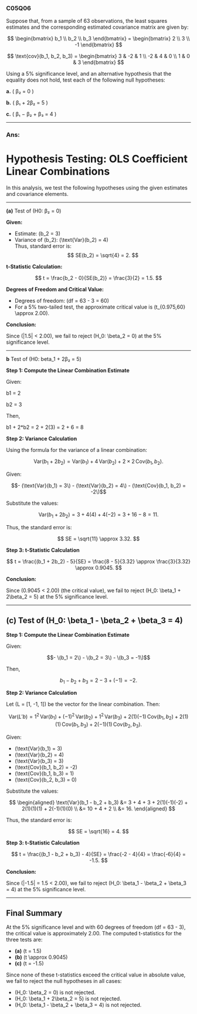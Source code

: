 ### C05Q06

Suppose that, from a sample of 63 observations, the least squares estimates and the corresponding estimated covariance matrix are given by:

$$
\begin{bmatrix}
b_1 \\
b_2 \\
b_3
\end{bmatrix} =
\begin{bmatrix}
2 \\
3 \\
-1
\end{bmatrix}
$$

$$
\text{cov}(b_1, b_2, b_3) =
\begin{bmatrix}
3 & -2 & 1 \\
-2 & 4 & 0 \\
1 & 0 & 3
\end{bmatrix}
$$

Using a 5% significance level, and an alternative hypothesis that the equality does not hold, test each of the following null hypotheses:

**a.** ( β₂ = 0 )

**b.** ( β₁ + 2β₂ = 5 )

**c.** ( β₁ − β₂ + β₃ = 4 )

---
### Ans:

# Hypothesis Testing: OLS Coefficient Linear Combinations

In this analysis, we test the following hypotheses using the given estimates and covariance elements.

---

**(a)** Test of (H0: β₂ = 0)

**Given:**

- Estimate: \(b_2 = 3\)
- Variance of \(b_2\): \(\text{Var}(b_2) = 4\)  
  Thus, standard error is:
  $$
  SE(b_2) = \sqrt{4} = 2.
  $$

**t-Statistic Calculation:**

$$
t = \frac{b_2 - 0}{SE(b_2)} = \frac{3}{2} = 1.5.
$$

**Degrees of Freedom and Critical Value:**

- Degrees of freedom: \(df = 63 - 3 = 60\)
- For a 5% two-tailed test, the approximate critical value is \(t_{0.975,60} \approx 2.00\).

**Conclusion:**

Since \(|1.5| < 2.00\), we fail to reject \(H_0: \beta_2 = 0\) at the 5% significance level.

---

**b** Test of (H0: beta_1 + 2β₂ = 5)

**Step 1: Compute the Linear Combination Estimate**

Given:

b1 = 2

b2 = 3

Then,

b1 + 2*b2 = 2 + 2(3) = 2 + 6 = 8

**Step 2: Variance Calculation**

Using the formula for the variance of a linear combination:

$$
\text{Var}(b_1 + 2b_2) = \text{Var}(b_1) + 4\,\text{Var}(b_2) + 2\times2\,\text{Cov}(b_1, b_2).
$$

Given:

~~~ math
- (\text{Var}(b_1) = 3\)
- (\text{Var}(b_2) = 4\)
- (\text{Cov}(b_1, b_2) = -2\)
~~~
Substitute the values:

$$
\text{Var}(b_1 + 2b_2) = 3 + 4(4) + 4(-2) = 3 + 16 - 8 = 11.
$$

Thus, the standard error is:

$$
SE = \sqrt{11} \approx 3.32.
$$

**Step 3: t-Statistic Calculation**

$$
t = \frac{(b_1 + 2b_2) - 5}{SE} = \frac{8 - 5}{3.32} \approx \frac{3}{3.32} \approx 0.9045.
$$

**Conclusion:**

Since \(0.9045 < 2.00\) (the critical value), we fail to reject \(H_0: \beta_1 + 2\beta_2 = 5\) at the 5% significance level.

---

## (c) Test of \(H_0: \beta_1 - \beta_2 + \beta_3 = 4\)

**Step 1: Compute the Linear Combination Estimate**

Given:

~~~math
- \(b_1 = 2\)
- \(b_2 = 3\)
- \(b_3 = -1\)
~~~

Then,

$$
b_1 - b_2 + b_3 = 2 - 3 + (-1) = -2.
$$

**Step 2: Variance Calculation**

Let \(L = [1, -1, 1]\) be the vector for the linear combination. Then:

$$
\text{Var}(L'b) = 1^2\,\text{Var}(b_1) + (-1)^2\,\text{Var}(b_2) + 1^2\,\text{Var}(b_3) + 2(1)(-1)\,\text{Cov}(b_1,b_2) + 2(1)(1)\,\text{Cov}(b_1,b_3) + 2(-1)(1)\,\text{Cov}(b_2,b_3).
$$

Given:
- \(\text{Var}(b_1) = 3\)
- \(\text{Var}(b_2) = 4\)
- \(\text{Var}(b_3) = 3\)
- \(\text{Cov}(b_1, b_2) = -2\)
- \(\text{Cov}(b_1, b_3) = 1\)
- \(\text{Cov}(b_2, b_3) = 0\)

Substitute the values:

$$
\begin{aligned}
\text{Var}(b_1 - b_2 + b_3) &= 3 + 4 + 3 + 2(1)(-1)(-2) + 2(1)(1)(1) + 2(-1)(1)(0) \\
&= 10 + 4 + 2 \\
&= 16.
\end{aligned}
$$

Thus, the standard error is:

$$
SE = \sqrt{16} = 4.
$$

**Step 3: t-Statistic Calculation**

$$
t = \frac{(b_1 - b_2 + b_3) - 4}{SE} = \frac{-2 - 4}{4} = \frac{-6}{4} = -1.5.
$$

**Conclusion:**

Since \(|-1.5| = 1.5 < 2.00\), we fail to reject \(H_0: \beta_1 - \beta_2 + \beta_3 = 4\) at the 5% significance level.

---

## Final Summary

At the 5% significance level and with 60 degrees of freedom (df = 63 - 3), the critical value is approximately 2.00. The computed t-statistics for the three tests are:

- **(a)** \(t = 1.5\)  
- **(b)** \(t \approx 0.9045\)  
- **(c)** \(t = -1.5\)

Since none of these t-statistics exceed the critical value in absolute value, we fail to reject the null hypotheses in all cases:

- \(H_0: \beta_2 = 0\) is not rejected.
- \(H_0: \beta_1 + 2\beta_2 = 5\) is not rejected.
- \(H_0: \beta_1 - \beta_2 + \beta_3 = 4\) is not rejected.
